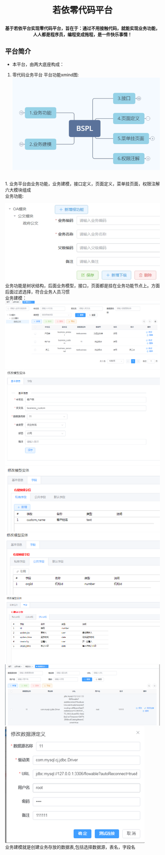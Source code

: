 
<h1 align="center" style="margin: 30px 0 30px; font-weight: bold;">若依零代码平台</h1>
<h4 align="center">基于若依平台实现零代码平台，旨在于：通过不用接触代码，就能实现业务功能，人人都是程序员，编程变成拖程，是一件快乐事情！</h4>

## 平台简介

* 本平台，由两大底座构成：
1. 零代码业务平台
   平台功能xmind图:<br>
![输入图片说明](src/assets/platformintroduction/bspl.pngimage.png)
<br>
1. 业务平台由业务功能，业务建模，接口定义，页面定义，菜单挂页面，权限注解 六大模块组成<br>
业务功能:<br>

![输入图片说明](static/%E5%BE%AE%E4%BF%A1%E6%88%AA%E5%9B%BE_20240504203017.png)
<br>
业务功能是树状结构，后面业务模型，接口，页面都是挂在业务功能节点上。方面后面过滤选择，符合业务人员习惯<br>
业务建模：<br>
![输入图片说明](static/businessmodel.png)
<br>
![输入图片说明](static/modifymodel1.png)
<br>
![输入图片说明](static/modifymodel2.png)
<br>
![输入图片说明](static/modifymodel3.png)
<br>
![输入图片说明](static/modifymodel4.png)
<br>
![输入图片说明](static/datasource1.png)
<br>
![输入图片说明](static/datasource2.png)
<br>业务建模就是创建业务存放的数据表,包括选择数据源，表名，字段名